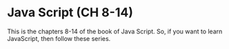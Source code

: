 # Java Script (CH 8-14)

This is the chapters 8-14 of the book of Java Script. So, if you want to learn JavaScript, then follow these series.
